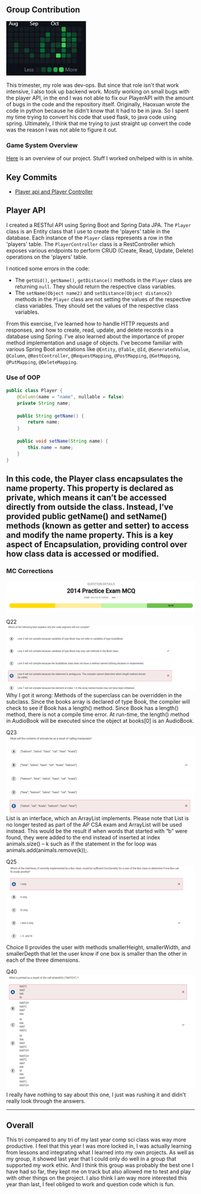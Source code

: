 ## Group Contribution
![Alt text](image-8.png)

This trimester, my role was dev-ops. But since that role isn't that work intensive, I also took up backend work. Mostly working on small bugs with the player API, in the end I was not able to fix our PlayerAPI with the amount of bugs in the code and the repository itself. Originally, Haoxuan wrote the code in python because he didn't know that it had to be in java. So I spent my time trying to convert his code that used flask, to java code using spring. Ultimately, I think that me trying to just straight up convert the code was the reason I was not able to figure it out.

### Game System Overview
[Here](https://github.com/BobTheFarmer/VACTQ-Typing-Game/issues/12) is an overview of our project. Stuff I worked on/helped with is in white.

## Key Commits
- [Player api and Player Controller](https://github.com/BobTheFarmer/VACTQ-Backend4/commit/38e0c06bc00aae645a578e7e56209f10b99bdeb6)

## Player API 
I created a RESTful API using Spring Boot and Spring Data JPA. The `Player` class is an Entity class that I use to create the 'players' table in the database. Each instance of the `Player` class represents a row in the 'players' table. The `PlayerController` class is a RestController which exposes various endpoints to perform CRUD (Create, Read, Update, Delete) operations on the 'players' table.

I noticed some errors in the code:
- The `getUid()`, `getName()`, `getDistance()` methods in the `Player` class are returning `null`. They should return the respective class variables.
- The `setName(Object name2)` and `setDistance(Object distance2)` methods in the `Player` class are not setting the values of the respective class variables. They should set the values of the respective class variables.

From this exercise, I've learned how to handle HTTP requests and responses, and how to create, read, update, and delete records in a database using Spring. I've also learned about the importance of proper method implementation and usage of objects. I've become familiar with various Spring Boot annotations like `@Entity`, `@Table`, `@Id`, `@GeneratedValue`, `@Column`, `@RestController`, `@RequestMapping`, `@PostMapping`, `@GetMapping`, `@PutMapping`, `@DeleteMapping`.

### Use of OOP
```java
public class Player {
    @Column(name = "name", nullable = false)
    private String name;

    public String getName() {
        return name;
    }

    public void setName(String name) {
        this.name = name;
    }
}
```
In this code, the Player class encapsulates the name property. This property is declared as private, which means it can’t be accessed directly from outside the class. Instead, I’ve provided public getName() and setName() methods (known as getter and setter) to access and modify the name property. This is a key aspect of Encapsulation, providing control over how class data is accessed or modified.
------
### MC Corrections
![Alt text](image-13.png)

Q22
![Alt text](image-9.png)
Why I got it wrong: Methods of the superclass can be overridden in the subclass. Since the books array is declared of type Book, the compiler will check to see if Book has a length() method. Since Book has a length() method, there is not a compile time error. At run-time, the length() method in AudioBook will be executed since the object at books[0] is an AudioBook.

Q23
![Alt text](image-10.png)
List is an interface, which an ArrayList implements. Please note that List is no longer tested as part of the AP CSA exam and ArrayList will be used instead. This would be the result if when words that started with “b” were found, they were added to the end instead of inserted at index animals.size() – k such as if the statement in the for loop was animals.add(animals.remove(k));.

Q25
![Alt text](image-11.png)
 Choice II provides the user with methods smallerHeight, smallerWidth, and smallerDepth that let the user know if one box is smaller than the other in each of the three dimensions.

Q40
![Alt text](image-12.png)
I really have nothing to say about this one, I just was rushing it and didn't really look through the answers.

------

## Overall
This tri compared to any tri of my last year comp sci class was way more productive. I feel that this year I was more locked in, I was actually learning from lessons and integrating what I learned into my own projects. As well as my group, it showed last year that I could only do well in a group that supported my work ethic. And I think this group was probably the best one I have had so far, they kept me on track but also allowed me to test and play with other things on the project. I also think I am way more interested this year than last, I feel obliged to work and question code which is fun.

